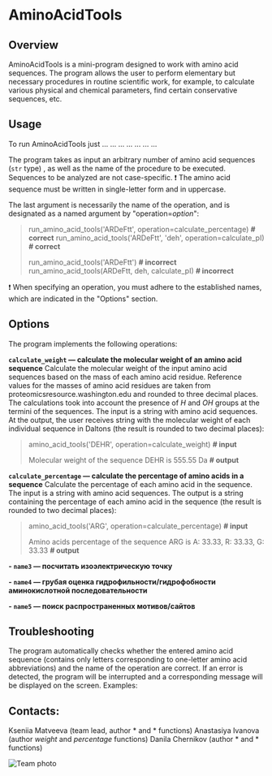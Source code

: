 # AminoAcidTools

## Overview


AminoAcidTools is a mini-program designed to work with amino acid sequences. The program allows the user to perform elementary but necessary procedures in routine scientific work, for example, to calculate various physical and chemical parameters, find certain conservative sequences, etc.

## Usage

To run AminoAcidTools just ... ... ... ... ... ... ...

The program takes as input an arbitrary number of amino acid sequences (`str` type) , as well as the name of the procedure to be executed. Sequences to be analyzed are not case-specific.
:exclamation: The amino acid sequence must be written in single-letter form and in uppercase.

The last argument is necessarily the name of the operation, and is designated as a named argument by "operation=*option*":

>run_amino_acid_tools('ARDeFtt', operation=calculate_percentage)  **# correct**
>run_amino_acid_tools('ARDeFtt', 'deh', operation=calculate_pI)  **# correct**
>
>run_amino_acid_tools('ARDeFtt')  **# incorrect**
>run_amino_acid_tools(ARDeFtt, deh, calculate_pI)  **# incorrect**

:exclamation: When specifying an operation, you must adhere to the established names, which are indicated in the "Options" section.

## Options

The program implements the following operations:

**`calculate_weight`  — calculate the molecular weight of an amino acid sequence**
Calculate the molecular weight of the input amino acid sequences based on the mass of each amino acid residue. Reference values for the masses of amino acid residues are taken from proteomicsresource.washington.edu and rounded to three decimal places. The calculations took into account the presence of *H* and *OH* groups at the termini of the sequences.
The input is a string with amino acid sequences. At the output, the user receives string with the molecular weight of each individual sequence in Daltons (the result is rounded to two decimal places):
>amino_acid_tools('DEHR', operation=calculate_weight)  **# input**
>
>Molecular weight of the sequence DEHR is 555.55 Da **# output**

**`calculate_percentage`  — calculate the percentage of amino acids in a sequence**
Calculate the percentage of each amino acid in the sequence.
The input is a string with amino acid sequences. The output is a string containing the percentage of each amino acid in the sequence (the result is rounded to two decimal places):
>amino_acid_tools('ARG', operation=calculate_percentage) **# input**
>
>Amino acids percentage of the sequence ARG is A: 33.33, R: 33.33, G: 33.33 **# output**

**-   `name3`  — посчитать изоэлектрическую точку**

**-   `name4`  — грубая оценка гидрофильности/гидрофобности аминокислотной последовательности**

**-  `name5`  — поиск распространенных мотивов/сайтов**

## Troubleshooting

The program automatically checks whether the entered amino acid sequence (contains only letters corresponding to one-letter amino acid abbreviations) and the name of the operation are correct. If an error is detected, the program will be interrupted and a corresponding message will be displayed on the screen. Examples:
>
>
>
>

## Contacts:

Kseniia Matveeva (team lead, author * and * functions)
Anastasiya Ivanova (author *weight* and *percentage* functions)
Danila Chernikov (author * and * functions)

![Team photo](https://drive.google.com/file/d/1M3HBfbb2KE1iLe-NhzpUEthPzs3FV3kU/view?usp=drive_link)
